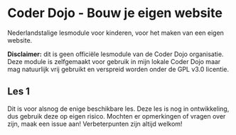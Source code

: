 # Coder Dojo - Bouw je eigen website
Nederlandstalige lesmodule voor kinderen, voor het maken van een eigen website.

**Disclaimer:** dit is geen officiële lesmodule van de Coder Dojo organisatie. 
Deze module is zelfgemaakt voor gebruik in mijn lokale Coder Dojo maar mag natuurlijk 
vrij gebruikt en verspreid worden onder de GPL v3.0 licentie.

## Les 1
Dit is voor alsnog de enige beschikbare les.
Deze les is nog in ontwikkeling, dus gebruik deze op eigen risico. Mochten er opmerkingen of vragen over zijn, maak een issue aan!
Verbeterpunten zijn altijd welkom!
